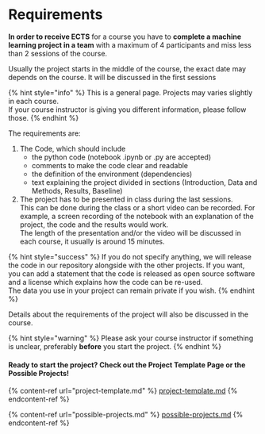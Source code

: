 # Requirements



**In order to receive ECTS** for a course you have to **complete a machine learning project in a team** with a maximum of 4 participants and miss less than 2 sessions of the course.

Usually the project starts in the middle of the course, the exact date may depends on the course. It will be discussed in the first sessions

{% hint style="info" %}
This is a general page. Projects may varies slightly in each course. \
If your course instructor is giving you different information, please follow those.
{% endhint %}

The requirements are:

1. The Code, which should include
   * the python code (notebook .ipynb or .py are accepted)
   * comments to make the code clear and readable
   * the definition of the environment (dependencies)
   * text explaining the project divided in sections (Introduction, Data and Methods, Results, Baseline)
2. The project has to be presented in class during the last sessions. \
   This can be done during the class or a short video can be recorded. For example, a screen recording of the notebook with an explanation of the project, the code and the results would work.\
   The length of the presentation and/or the video will be discussed in each course, it usually is around 15 minutes.

{% hint style="success" %}
If you do not specify anything, we will release the code in our repository alongside with the other projects. If you want, you can add a statement that the code is released as open source software and a license which explains how the code can be re-used. \
The data you use in your project can remain private if you wish.
{% endhint %}

Details about the requirements of the project will also be discussed in the course.&#x20;

{% hint style="warning" %}
Please ask your course instructor if something is unclear, preferably **before** you start the project.
{% endhint %}

#### Ready to start the project? Check out the Project Template Page or the Possible Projects!

{% content-ref url="project-template.md" %}
[project-template.md](project-template.md)
{% endcontent-ref %}

{% content-ref url="possible-projects.md" %}
[possible-projects.md](possible-projects.md)
{% endcontent-ref %}
